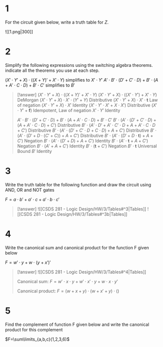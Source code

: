 # 1

For the circuit given below, write a truth table for $Z$.

![[1.png|300]]

# 2

Simplify the following expressions using the switching algebra theorems. indicate all the theorems you use at each step.

$(X'\cdot Y'+X) \cdot ((X+Y) ' + X'\cdot Y)$ simplifies to $X'\cdot Y'$
$A'\cdot B'\cdot (D'+C'\cdot D)+B'\cdot (A+A'\cdot C\cdot D)+B'\cdot C'$ simplifies to $B'$

> [!answer]
> $(X'\cdot Y'+X) \cdot ((X+Y) ' + X'\cdot Y)$
> $(X'\cdot Y'+X) \cdot ((X'\cdot Y') + X'\cdot Y)$ DeMorgan
> $(X'\cdot Y'+X) \cdot X'\cdot (Y'+Y)$ Distributive
> $(X'\cdot Y'+X) \cdot X'\cdot \mathbf t$ Law of negation
> $(X'\cdot Y'+X) \cdot X'$ Identity
> $(X'\cdot Y' \cdot X'+X \cdot X')$ Distributive
> $(X'\cdot Y'+\mathbf f)$ Idempotent, Law of negation
> $X'\cdot Y'$ Identity
> 
> $A'\cdot B'\cdot (D'+C'\cdot D)+B'\cdot (A+A'\cdot C\cdot D)+B'\cdot C'$
> $B'\cdot(A'\cdot (D'+C'\cdot D)+(A+A'\cdot C\cdot D)+C')$ Distributive
> $B'\cdot(A'\cdot D'+A'\cdot C'\cdot D+A+A'\cdot C\cdot D+C')$ Distributive
> $B'\cdot(A'\cdot (D'+C'\cdot D+C\cdot D)+A+C')$ Distributive
> $B'\cdot(A'\cdot (D'+D\cdot(C'+C))+A+C')$ Distributive
> $B'\cdot(A'\cdot (D'+D\cdot\mathbf t)+A+C')$ Negation
> $B'\cdot(A'\cdot (D'+D)+A+C')$ Identity
> $B'\cdot(A'\cdot \mathbf t+A+C')$ Negation
> $B'\cdot(A'+A+C')$ Identity
> $B'\cdot(\mathbf t+C')$ Negation
> $B'\cdot\mathbf t$ Universal Bound
> $B'$ Identity

# 3

Write the truth table for the following function and draw the circuit using AND, OR and NOT gates

$F = a\cdot b' + a'\cdot c + a'\cdot b\cdot c'$

> [!answer]
> ![[CSDS 281 - Logic Design/HW/3/Tables#^3|Tables]]
> ![[CSDS 281 - Logic Design/HW/3/Tables#^3b|Tables]]

# 4

Write the canonical sum and canonical product for the function F given below

$F = w'\cdot y + w\cdot (y+x')'$

> [!answer]
> ![[CSDS 281 - Logic Design/HW/3/Tables#^4|Tables]]
> 
> Canonical sum:
> $F=w'\cdot x\cdot y+w'\cdot x'\cdot y+w\cdot x\cdot y'$
> 
> Canonical product:
> $F=(w+x+y)\cdot(w+x'+y)\cdot()$

# 5

Find the complement of function F given below and write the canonical product for this complement

$F=\sum\limits_{a,b,c}(1,2,3,6)$
